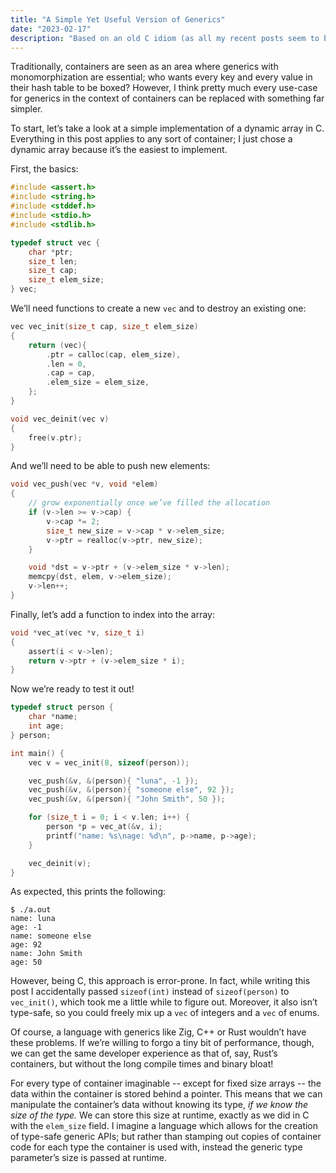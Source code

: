 ```yaml
---
title: "A Simple Yet Useful Version of Generics"
date: "2023-02-17"
description: "Based on an old C idiom (as all my recent posts seem to be)"
---
```


Traditionally,
containers are seen as
an area where generics with monomorphization
are essential;
who wants every key and every value
in their hash table to be boxed?
However,
I think pretty much every use-case for
generics in the context of containers
can be replaced with something far simpler.

To start,
let’s take a look at
a simple implementation of a dynamic array in C.
Everything in this post
applies to any sort of container;
I just chose a dynamic array
because it’s the easiest to implement.

First, the basics:

```c
#include <assert.h>
#include <string.h>
#include <stddef.h>
#include <stdio.h>
#include <stdlib.h>

typedef struct vec {
	char *ptr;
	size_t len;
	size_t cap;
	size_t elem_size;
} vec;
```

We’ll need functions to create a new `vec`
and to destroy an existing one:

```c
vec vec_init(size_t cap, size_t elem_size)
{
	return (vec){
		.ptr = calloc(cap, elem_size),
		.len = 0,
		.cap = cap,
		.elem_size = elem_size,
	};
}

void vec_deinit(vec v)
{
	free(v.ptr);
}
```

And we’ll need to be able to push new elements:

```c
void vec_push(vec *v, void *elem)
{
	// grow exponentially once we’ve filled the allocation
	if (v->len >= v->cap) {
		v->cap *= 2;
		size_t new_size = v->cap * v->elem_size;
		v->ptr = realloc(v->ptr, new_size);
	}

	void *dst = v->ptr + (v->elem_size * v->len);
	memcpy(dst, elem, v->elem_size);
	v->len++;
}
```

Finally, let’s add a function to index into the array:

```c
void *vec_at(vec *v, size_t i)
{
	assert(i < v->len);
	return v->ptr + (v->elem_size * i);
}
```

Now we’re ready to test it out!

```c
typedef struct person {
	char *name;
	int age;
} person;

int main() {
	vec v = vec_init(8, sizeof(person));

	vec_push(&v, &(person){ "luna", -1 });
	vec_push(&v, &(person){ "someone else", 92 });
	vec_push(&v, &(person){ "John Smith", 50 });

	for (size_t i = 0; i < v.len; i++) {
		person *p = vec_at(&v, i);
		printf("name: %s\nage: %d\n", p->name, p->age);
	}

	vec_deinit(v);
}
```

As expected, this prints the following:

```
$ ./a.out
name: luna
age: -1
name: someone else
age: 92
name: John Smith
age: 50
```

However, being C,
this approach is error-prone.
In fact, while writing this post
I accidentally passed `sizeof(int)`
instead of `sizeof(person)` to `vec_init()`,
which took me a little while to figure out.
Moreover, it also isn’t type-safe,
so you could freely mix up
a `vec` of integers and a `vec` of enums.

Of course, a language with generics like Zig, C++ or Rust
wouldn’t have these problems.
If we’re willing to forgo
a tiny bit of performance, though,
we can get the same developer experience
as that of, say, Rust’s containers,
but without the long compile times
and binary bloat!

For every type of container imaginable
-- except for fixed size arrays --
the data within the container
is stored behind a pointer.
This means that we can manipulate
the container’s data
without knowing its type,
_if we know the size of the type._
We can store this size at runtime,
exactly as we did in C
with the `elem_size` field.
I imagine a language which allows
for the creation of type-safe generic APIs;
but rather than stamping out copies of container code
for each type the container is used with,
instead the generic type parameter’s size
is passed at runtime.
